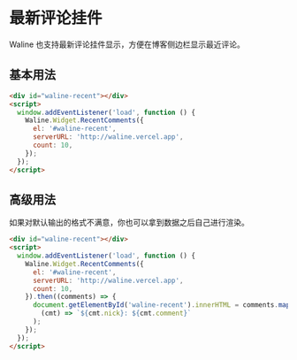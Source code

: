 # 最新评论挂件

Waline 也支持最新评论挂件显示，方便在博客侧边栏显示最近评论。

## 基本用法

```html
<div id="waline-recent"></div>
<script>
  window.addEventListener('load', function () {
    Waline.Widget.RecentComments({
      el: '#waline-recent',
      serverURL: 'http://waline.vercel.app',
      count: 10,
    });
  });
</script>
```

## 高级用法

如果对默认输出的格式不满意，你也可以拿到数据之后自己进行渲染。

```html
<div id="waline-recent"></div>
<script>
  window.addEventListener('load', function () {
    Waline.Widget.RecentComments({
      el: '#waline-recent',
      serverURL: 'http://waline.vercel.app',
      count: 10,
    }).then((comments) => {
      document.getElementById('waline-recent').innerHTML = comments.map(
        (cmt) => `${cmt.nick}: ${cmt.comment}`
      );
    });
  });
</script>
```
